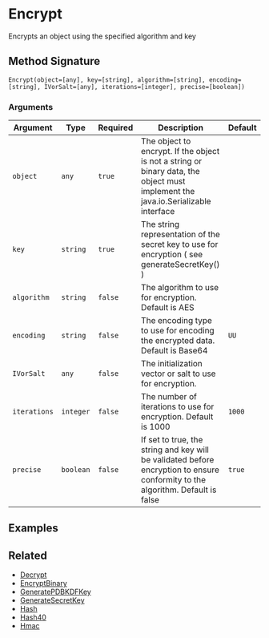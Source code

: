# Encrypt

Encrypts an object using the specified algorithm and key

## Method Signature

```
Encrypt(object=[any], key=[string], algorithm=[string], encoding=[string], IVorSalt=[any], iterations=[integer], precise=[boolean])
```

### Arguments

| Argument     | Type      | Required | Description                                                                                                                       | Default |
| ------------ | --------- | -------- | --------------------------------------------------------------------------------------------------------------------------------- | ------- |
| `object`     | `any`     | `true`   | The object to encrypt. If the object is not a string or binary data, the object must implement the java.io.Serializable interface |         |
| `key`        | `string`  | `true`   | The string representation of the secret key to use for encryption ( see generateSecretKey() )                                     |         |
| `algorithm`  | `string`  | `false`  | The algorithm to use for encryption. Default is AES                                                                               |         |
| `encoding`   | `string`  | `false`  | The encoding type to use for encoding the encrypted data. Default is Base64                                                       | `UU`    |
| `IVorSalt`   | `any`     | `false`  | The initialization vector or salt to use for encryption.                                                                          |         |
| `iterations` | `integer` | `false`  | The number of iterations to use for encryption. Default is 1000                                                                   | `1000`  |
| `precise`    | `boolean` | `false`  | If set to true, the string and key will be validated before encryption to ensure conformity to the algorithm. Default is false    | `true`  |

## Examples

## Related

* [Decrypt](decrypt.md)
* [EncryptBinary](encryptbinary.md)
* [GeneratePDBKDFKey](generatepdbkdfkey.md)
* [GenerateSecretKey](generatesecretkey.md)
* [Hash](hash.md)
* [Hash40](hash40.md)
* [Hmac](hmac.md)
